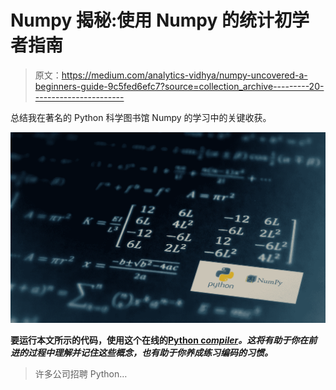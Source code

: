 # Numpy 揭秘:使用 Numpy 的统计初学者指南

> 原文：<https://medium.com/analytics-vidhya/numpy-uncovered-a-beginners-guide-9c5fed6efc7?source=collection_archive---------20----------------------->

总结我在著名的 Python 科学图书馆 Numpy 的学习中的关键收获。

![](img/d0bcff2a6ab46b1cb939d63a6b2aba53.png)

**要运行本文所示的代码，使用这个在线的**[**Python c*ompiler***](https://repl.it/repls/ElderlyEducatedBrackets#main.py)***。这将有助于你在前进的过程中理解并记住这些概念，也有助于你养成练习编码的习惯。***

> 许多公司招聘 Python…